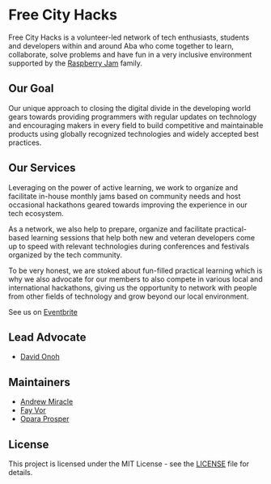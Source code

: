# Free City Hacks
Free City Hacks is a volunteer-led network of tech enthusiasts, students and developers within and around Aba who come together to learn, collaborate, solve problems and have fun in a very inclusive environment supported by the [Raspberry Jam](https://raspberrypi.org/jam) family.

## Our Goal
Our unique approach to closing the digital divide in the developing world gears towards providing programmers with regular updates on technology and encouraging makers in every field to build competitive and maintainable products using globally recognized technologies and widely accepted best practices.

## Our Services
Leveraging on the power of active learning, we work to organize and facilitate in-house monthly jams based on community needs and host occasional hackathons geared towards improving the experience in our tech ecosystem.

As a network, we also help to prepare, organize and facilitate practical-based learning sessions that help both new and veteran developers come up to speed with relevant technologies during conferences and festivals organized by the tech community.

To be very honest, we are stoked about fun-filled practical learning which is why we also advocate for our members to also compete in various local and international hackathons, giving us the opportunity to network with people from other fields of technology and grow beyond our local environment.

See us on [Eventbrite](https://freecityhacks.eventbrite.com)
 
 ## Lead Advocate
 * [David Onoh](https://github.com/davidconoh)
 
 ## Maintainers
 * [Andrew Miracle](https://github.com/koolamusic)
 * [Fay Vor](https://github.com/phavor)
 * [Opara Prosper](https://github.com/OPARA-PROSPER)
 
 ## License
 
This project is licensed under the MIT License - see the [LICENSE](https://github.com/freecityhacks/fch-docs/blob/master/LICENSE) file for details.
